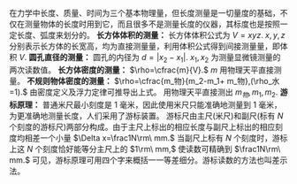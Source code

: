 在力学中长度、质量、时间为三个基本物理量，但长度测量是一切量度的基础，不仅在测量物体的长度时用到它，而且很多不是测量长度的仪器，其标度也是按照一定长度、弧度来划分的。
**长方体体积的测量：**
长方体体积公式为 $V=xyz.$
$x,y,z$ 分别表示长方体的长宽高，均为直接测量量，利用体积公式得到间接测量量，即体积 $V.$
**圆孔直径的测量：**
圆孔的内径为 $d=|x_2-x_1|.$
$x_1,x_2$ 为测量显微镜测量的两次读数值。
**长方体密度的测量：**
$\rho=\cfrac{m}{V}.$
$m$ 用物理天平直接测量。
**不规则物体密度的测量：**
$\rho=\cfrac{m_物}{m_2-m_1+ m_物},(\rho_水=1).$
由密度定义及浮力定律可推导出上式。
用物理天平直接测出 $m_物,m_1,m_2.$
**游标原理：**
普通米尺最小刻度是 $1$ 毫米，因此使用米尺只能准确地测量到 $1$ 毫米，为更准确地测量长度，人们采用了游标装置。
游标尺由主尺(米尺)和副尺(标有 $N$ 个刻度的游标尺)两部分构成。由于主尺上标出的相应长度与副尺上标出的相应刻度均相差一个小量 $\Delta x=\frac1N\rm\ mm.$ 
当副尺上标有 $N$ 个刻度时，游标上这 $N$ 个刻度恰好能等分主尺上的 $1\rm\ mm,$ 使读数可精确到 $\frac1N\rm\ mm.$ 可见，游标原理可用四个字来概括一一等差细分。游标读数的方法也叫差示法。